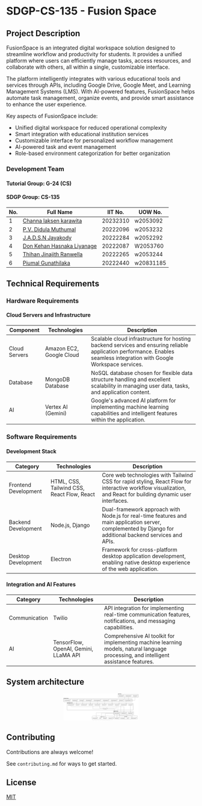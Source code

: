 # SDGP-CS-135 - Fusion Space

## Project Description

FusionSpace is an integrated digital workspace solution designed to streamline workflow and productivity for students. It provides a unified platform where users can efficiently manage tasks, access resources, and collaborate with others, all within a single, customizable interface.

The platform intelligently integrates with various educational tools and services through APIs, including Google Drive, Google Meet, and Learning Management Systems (LMS). With AI-powered features, FusionSpace helps automate task management, organize events, and provide smart assistance to enhance the user experience.

Key aspects of FusionSpace include:
- Unified digital workspace for reduced operational complexity
- Smart integration with educational institution services
- Customizable interface for personalized workflow management
- AI-powered task and event management
- Role-based environment categorization for better organization

### Development Team

#### Tutorial Group: G-24 (CS)
#### SDGP Group: CS-135

| No. | Full Name | IIT No. | UOW No. |
|-----|-----------|---------|----------|
| 1 | [Channa laksen karawita](https://www.github.com/octokatherine) | 20232310 | w2053092 |
| 2 | [P.V. Didula Muthumal](https://www.github.com/octokatherine) | 20222096 | w2053232 |
| 3 | [J.A.D.S.N Jayakody](https://www.github.com/octokatherine) | 20222284 | w2052292 |
| 4 | [Don Kehan Hasnaka Liyanage](https://www.github.com/octokatherine) | 20222087 | W2053760 |
| 5 | [Thihan Jinajith Ranwella](https://www.github.com/octokatherine) | 20222265 | w2053244 |
| 6 | [Piumal Gunathilaka](https://www.github.com/octokatherine) | 20222440 | w20831185 |

## Technical Requirements

### Hardware Requirements

#### Cloud Servers and Infrastructure
| Component | Technologies | Description |
|-----------|--------------|-------------|
| Cloud Servers | Amazon EC2, Google Cloud | Scalable cloud infrastructure for hosting backend services and ensuring reliable application performance. Enables seamless integration with Google Workspace services. |
| Database | MongoDB Database | NoSQL database chosen for flexible data structure handling and excellent scalability in managing user data, tasks, and application content. |
| AI | Vertex AI (Gemini) | Google's advanced AI platform for implementing machine learning capabilities and intelligent features within the application. |

### Software Requirements

#### Development Stack
| Category | Technologies | Description |
|----------|--------------|-------------|
| Frontend Development | HTML, CSS, Tailwind CSS, React Flow, React | Core web technologies with Tailwind CSS for rapid styling, React Flow for interactive workflow visualization, and React for building dynamic user interfaces. |
| Backend Development | Node.js, Django | Dual-framework approach with Node.js for real-time features and main application server, complemented by Django for additional backend services and APIs. |
| Desktop Development | Electron | Framework for cross-platform desktop application development, enabling native desktop experience of the web application. |

#### Integration and AI Features
| Category | Technologies | Description |
|----------|--------------|-------------|
| Communication | Twilio | API integration for implementing real-time communication features, notifications, and messaging capabilities. |
| AI | TensorFlow, OpenAI, Gemini, LLaMA API | Comprehensive AI toolkit for implementing machine learning models, natural language processing, and intelligent assistance features. |

## System architecture 
<div align="center"> 
  <img src="/documentation/png-images/FusionSpace_Architecture-0.png" alt="FusionSpace Logo" width="200"/> 
</div>

## Contributing

Contributions are always welcome!

See `contributing.md` for ways to get started.

## License

[MIT](https://choosealicense.com/licenses/mit/)
